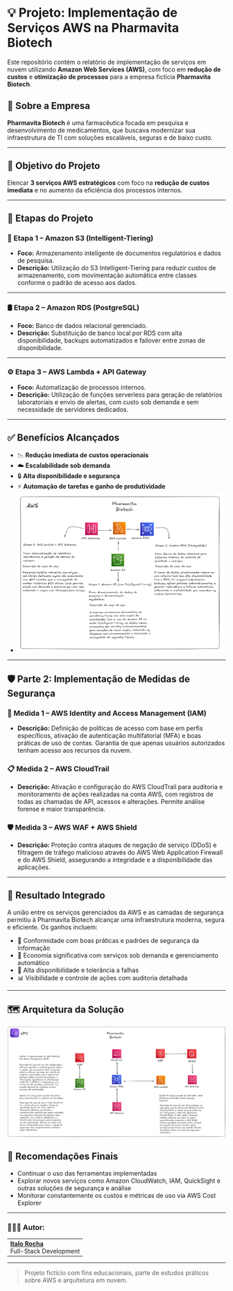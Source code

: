 # 💡 Projeto: Implementação de Serviços AWS na Pharmavita Biotech

Este repositório contém o relatório de implementação de serviços em nuvem utilizando **Amazon Web Services (AWS)**, com foco em **redução de custos** e **otimização de processos** para a empresa fictícia **Pharmavita Biotech**.

## 🧪 Sobre a Empresa

**Pharmavita Biotech** é uma farmacêutica focada em pesquisa e desenvolvimento de medicamentos, que buscava modernizar sua infraestrutura de TI com soluções escaláveis, seguras e de baixo custo.

---

## 📌 Objetivo do Projeto

Elencar **3 serviços AWS estratégicos** com foco na **redução de custos imediata** e no aumento da eficiência dos processos internos.

---

## 🔧 Etapas do Projeto

### 📁 Etapa 1 – Amazon S3 (Intelligent-Tiering)
- **Foco:** Armazenamento inteligente de documentos regulatórios e dados de pesquisa.
- **Descrição:** Utilização do S3 Intelligent-Tiering para reduzir custos de armazenamento, com movimentação automática entre classes conforme o padrão de acesso aos dados.

---

### 🛢️ Etapa 2 – Amazon RDS (PostgreSQL)
- **Foco:** Banco de dados relacional gerenciado.
- **Descrição:** Substituição de banco local por RDS com alta disponibilidade, backups automatizados e failover entre zonas de disponibilidade.

---

### ⚙️ Etapa 3 – AWS Lambda + API Gateway
- **Foco:** Automatização de processos internos.
- **Descrição:** Utilização de funções serverless para geração de relatórios laboratoriais e envio de alertas, com custo sob demanda e sem necessidade de servidores dedicados.

---

## ✅ Benefícios Alcançados

- 📉 **Redução imediata de custos operacionais**
- ☁️ **Escalabilidade sob demanda**
- 🔒 **Alta disponibilidade e segurança**
- ⚡ **Automação de tarefas e ganho de produtividade**
- ![Arquitetura do case](https://github.com/ItaloRochaj/case-aws-biopharma/raw/main/imagens/Captura%20de%20tela%20de%202025-04-11%2012-29-30.png)


---

## 🛡️ Parte 2: Implementação de Medidas de Segurança

### 🔐 Medida 1 – AWS Identity and Access Management (IAM)
- **Descrição:** Definição de políticas de acesso com base em perfis específicos, ativação de autenticação multifatorial (MFA) e boas práticas de uso de contas. Garantia de que apenas usuários autorizados tenham acesso aos recursos da nuvem.

### 📋 Medida 2 – AWS CloudTrail
- **Descrição:** Ativação e configuração do AWS CloudTrail para auditoria e monitoramento de ações realizadas na conta AWS, com registros de todas as chamadas de API, acessos e alterações. Permite análise forense e maior transparência.

### 🛡️ Medida 3 – AWS WAF + AWS Shield
- **Descrição:** Proteção contra ataques de negação de serviço (DDoS) e filtragem de tráfego malicioso através do AWS Web Application Firewall e do AWS Shield, assegurando a integridade e a disponibilidade das aplicações.

---

## 🎯 Resultado Integrado
A união entre os serviços gerenciados da AWS e as camadas de segurança permitiu à Pharmavita Biotech alcançar uma infraestrutura moderna, segura e eficiente. Os ganhos incluem:

- 🔐 Conformidade com boas práticas e padrões de segurança da informação  
- 💸 Economia significativa com serviços sob demanda e gerenciamento automático  
- 🔄 Alta disponibilidade e tolerância a falhas  
- 📊 Visibilidade e controle de ações com auditoria detalhada  

---

## 🗺️ Arquitetura da Solução

![Diagrama da Arquitetura AWS com Medidas de Segurança Integradas](https://github.com/ItaloRochaj/case-aws-biopharma/blob/main/imagens/Untitled-2025-04-11-11235.png)


## 🧠 Recomendações Finais

- Continuar o uso das ferramentas implementadas
- Explorar novos serviços como Amazon CloudWatch, IAM, QuickSight e outras soluções de segurança e análise
- Monitorar constantemente os custos e métricas de uso via AWS Cost Explorer

---

### 👨🏻‍💻 Autor:
<table style="border=0">
  <tr>
    <td align="left">
      <a href="https://github.com/ItaloRochaj">
        <span><b>Italo Rocha</b></span>
      </a>
      <br>
      <span>Full-Stack Development</span>
    </td>
  </tr>
</table>

---

> Projeto fictício com fins educacionais, parte de estudos práticos sobre AWS e arquitetura em nuvem.
